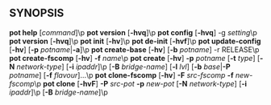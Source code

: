 SYNOPSIS
--------

**pot help** [*command*]\p
**pot version** [**-hvq**]\p
**pot config** [**-hvq**] -g *setting*\p
**pot version** [**-hvq**]\p
**pot init** [**-hv**]\p
**pot de-init** [**-hvf**]\p
**pot update-config** [**-hv**] [**-p** *potname*|**-a**]\p
**pot create-base** [**-hv**] [**-b** *potname*] -r RELEASE\p
**pot create-fscomp** [**-hv**] **-f** *name*\p
**pot create** [**-hv**] **-p** *potname* [**-t** *type*] [**-N** *network-type*] [**-i** *ipaddr*]\p
  [**-B** *bridge-name*] [**-l** *lvl*] [**-b** *base*|**-P** *potname*] [**-f** *flavour*]...\p
**pot clone-fscomp** [**-hv**] **-F** *src-fscomp* **-f** *new-fscomp*\p
**pot clone** [**-hvF**] **-P** *src-pot* **-p** *new-pot* [**-N** *network-type*] [**-i** *ipaddr*]\p
  [**-B** *bridge-name*]\p
